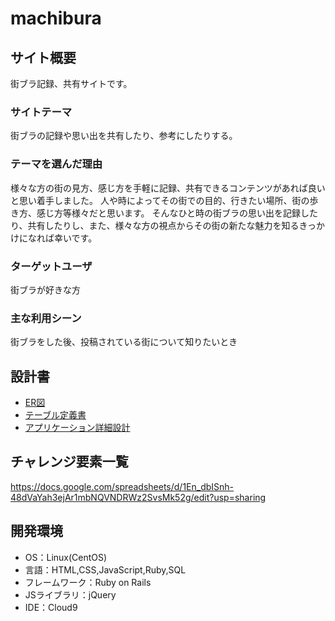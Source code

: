 # machibura

## サイト概要
街ブラ記録、共有サイトです。

### サイトテーマ
街ブラの記録や思い出を共有したり、参考にしたりする。

### テーマを選んだ理由
様々な方の街の見方、感じ方を手軽に記録、共有できるコンテンツがあれば良いと思い着手しました。  人や時によってその街での目的、行きたい場所、街の歩き方、感じ方等様々だと思います。  そんなひと時の街ブラの思い出を記録したり、共有したりし、また、様々な方の視点からその街の新たな魅力を知るきっかけになれば幸いです。

### ターゲットユーザ
街ブラが好きな方

### 主な利用シーン
街ブラをした後、投稿されている街について知りたいとき

## 設計書
- [ER図](https://drive.google.com/file/d/15GeNl8GTPTmX_pAYRA1bbNiAwg7hWHSD/view?usp=sharing)
- [テーブル定義書](https://docs.google.com/spreadsheets/d/1dX1c0NGiAGjJt0pgX5w9w-LHQ6mSAmv4cneio5tk6BY/edit?usp=sharing)
- [アプリケーション詳細設計](https://docs.google.com/spreadsheets/d/19USjAfuifPsG5bNmLjJRdNme8H6-Z6-sVzp0wmeoGZY/edit?usp=sharing)

## チャレンジ要素一覧
https://docs.google.com/spreadsheets/d/1En_dbISnh-48dVaYah3ejAr1mbNQVNDRWz2SvsMk52g/edit?usp=sharing

## 開発環境
- OS：Linux(CentOS)
- 言語：HTML,CSS,JavaScript,Ruby,SQL
- フレームワーク：Ruby on Rails
- JSライブラリ：jQuery
- IDE：Cloud9

<!--## 使用素材-->
<!--- 外部サービスの画像素材・音声素材を使用した場合は、必ずサービス名とURLを明記してください。-->
<!--- 使用しない場合は、使用素材の項目をREADMEから削除してください。-->
